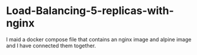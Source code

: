 # Load-Balancing-5-replicas-with-nginx
I maid a docker compose file that contains an nginx image and alpine image and I have connected them together.
